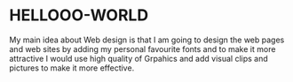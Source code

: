 # HELLOOO-WORLD
My main idea about Web design is that I am going to design the web pages and web sites by adding my personal favourite fonts and to make it more attractive I would use high quality of Grpahics and add visual clips and pictures to make it more effective.
